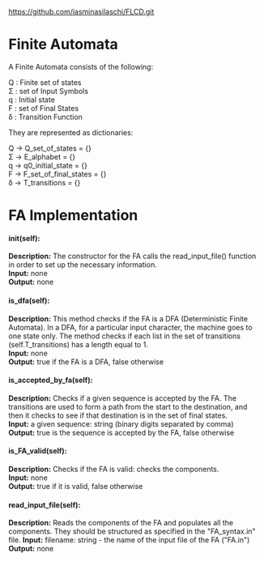 https://github.com/iasminasilaschi/FLCD.git

# Finite Automata

A Finite Automata consists of the following: 

Q : Finite set of states  
Σ : set of Input Symbols  
q : Initial state  
F : set of Final States  
δ : Transition Function  

They are represented as dictionaries:

Q -> Q_set_of_states = {}  
Σ -> E_alphabet = {}  
q -> q0_initial_state = {}  
F -> F_set_of_final_states = {}  
δ -> T_transitions = {}  



# FA Implementation

#### init(self):
__Description:__ The constructor for the FA calls the read_input_file() function in order to set up the necessary information.  
__Input:__ none  
__Output:__ none

#### is_dfa(self):
__Description:__ This method checks if the FA is a DFA (Deterministic Finite Automata). In a DFA, for a particular input character, the machine goes to one state only. The method checks if each list in the set of transitions (self.T_transitions) has a length equal to 1.  
__Input:__ none  
__Output:__ true if the FA is a DFA, false otherwise

#### is_accepted_by_fa(self):
__Description:__ Checks if a given sequence is accepted by the FA. The transitions are used to form a path from the start to the destination, and then it checks to see if that destination is in the set of final states.  
__Input:__ a given sequence: string (binary digits separated by comma)  
__Output:__ true is the sequence is accepted by the FA, false otherwise

#### is_FA_valid(self):
__Description:__ Checks if the FA is valid: checks the components.  
__Input:__ none  
__Output:__ true if it is valid, false otherwise

#### read_input_file(self):
__Description:__ Reads the components of the FA and populates all the components. They should be structured as specified in the "FA_syntax.in" file.
__Input:__ filename: string - the name of the input file of the FA ("FA.in")    
__Output:__ none